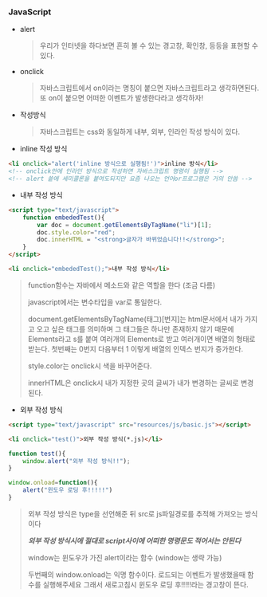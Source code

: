 ### JavaScript

- alert

  > 우리가 인터넷을 하다보면 흔히 볼 수 있는 경고창, 확인창, 등등을 표현할 수 있다.

- onclick

  > 자바스크립트에서 on이라는 명칭이 붙으면 자바스크립트라고 생각하면된다. 또 on이 붙으면 어떠한 이벤트가 발생한다라고 생각하자!



- 작성방식

  > 자바스크립트는 css와 동일하게 내부, 외부, 인라인 작성 방식이 있다.



- inline 작성 방식

```html
<li onclick="alert('inline 방식으로 실행됨!')">inline 방식</li>
<!-- onclick안에 인라인 방식으로 작성하면 자바스크립트 명령이 실행됨 -->
<!-- alert 씉에 세미콜론을 붙여도되지만 요즘 나오는 언어or프로그램은 거의 안씀 -->
```



- 내부 작성 방식

```html
<script type="text/javascript">
	function embededTest(){
        var doc = document.getElementsByTagName("li")[1];
        doc.style.color="red";
        doc.innerHTML = "<strong>글자가 바뀌었습니다!!</strong>";
    }
</script>

<li onclick="embededTest();">내부 작성 방식</li>
```

> function함수는 자바에서 메소드와 같은 역할을 한다 (조금 다름)
>
> javascript에서는 변수타입을 var로 통일한다.
>
> document.getElementsByTagName(태그)[번지]는 html문서에서 내가 가지고 오고 싶은 태그를 의미하며 그 태그들은 하나만 존재하지 않기 때문에 Elements라고 s를 붙여 여러개의 Elements로 받고 여러개이면 배열의 형태로 받는다. 첫번째는 0번지 다음부터 1 이렇게 배열의 인덱스 번지가 증가한다.
>
> style.color는 onclick시 색을 바꾸어준다.
>
> innerHTML은 onclick시 내가 지정한 곳의 글씨가 내가 변경하는 글씨로 변경된다.



- 외부 작성 방식

```html
<script type="text/javascript" src="resources/js/basic.js"></script>

<li onclick="test()">외부 작성 방식(*.js)</li>
```

```javascript
function test(){
    window.alert("외부 작성 방식!!");
}

window.onload=function(){
    alert("윈도우 로딩 후!!!!!")
}
```

> 외부 작성 방식은 type을 선언해준 뒤 src로 js파일경로를 추적해 가져오는 방식이다
>
> ***외부 작성 방식시에 절대로 script사이에 어떠한 명령문도 적어서는 안된다***
>
> window는 윈도우가 가진 alert이라는 함수 (window는 생략 가능)
>
> 두번째의 window.onload는 익명 함수이다. 로드되는 이벤트가 발생했을때 함수를 실행해주세요 그래서 새로고침시 윈도우 로딩 후!!!!!라는 경고창이 뜬다.